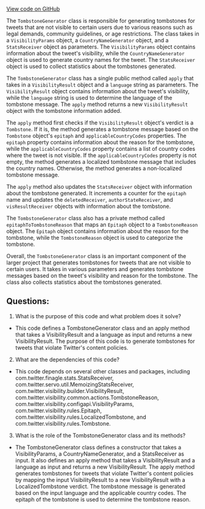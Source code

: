 [View code on GitHub](https://github.com/misbahsy/the-algorithm/visibilitylib/src/main/scala/com/twitter/visibility/generators/TombstoneGenerator.scala)

The `TombstoneGenerator` class is responsible for generating tombstones for tweets that are not visible to certain users due to various reasons such as legal demands, community guidelines, or age restrictions. The class takes in a `VisibilityParams` object, a `CountryNameGenerator` object, and a `StatsReceiver` object as parameters. The `VisibilityParams` object contains information about the tweet's visibility, while the `CountryNameGenerator` object is used to generate country names for the tweet. The `StatsReceiver` object is used to collect statistics about the tombstones generated.

The `TombstoneGenerator` class has a single public method called `apply` that takes in a `VisibilityResult` object and a `language` string as parameters. The `VisibilityResult` object contains information about the tweet's visibility, while the `language` string is used to determine the language of the tombstone message. The `apply` method returns a new `VisibilityResult` object with the tombstone information added.

The `apply` method first checks if the `VisibilityResult` object's verdict is a `Tombstone`. If it is, the method generates a tombstone message based on the `Tombstone` object's `epitaph` and `applicableCountryCodes` properties. The `epitaph` property contains information about the reason for the tombstone, while the `applicableCountryCodes` property contains a list of country codes where the tweet is not visible. If the `applicableCountryCodes` property is not empty, the method generates a localized tombstone message that includes the country names. Otherwise, the method generates a non-localized tombstone message.

The `apply` method also updates the `StatsReceiver` object with information about the tombstone generated. It increments a counter for the `epitaph` name and updates the `deletedReceiver`, `authorStateReceiver`, and `visResultReceiver` objects with information about the tombstone.

The `TombstoneGenerator` class also has a private method called `epitaphToTombstoneReason` that maps an `Epitaph` object to a `TombstoneReason` object. The `Epitaph` object contains information about the reason for the tombstone, while the `TombstoneReason` object is used to categorize the tombstone.

Overall, the `TombstoneGenerator` class is an important component of the larger project that generates tombstones for tweets that are not visible to certain users. It takes in various parameters and generates tombstone messages based on the tweet's visibility and reason for the tombstone. The class also collects statistics about the tombstones generated.
## Questions: 
 1. What is the purpose of this code and what problem does it solve?
- This code defines a TombstoneGenerator class and an apply method that takes a VisibilityResult and a language as input and returns a new VisibilityResult. The purpose of this code is to generate tombstones for tweets that violate Twitter's content policies.

2. What are the dependencies of this code?
- This code depends on several other classes and packages, including com.twitter.finagle.stats.StatsReceiver, com.twitter.servo.util.MemoizingStatsReceiver, com.twitter.visibility.builder.VisibilityResult, com.twitter.visibility.common.actions.TombstoneReason, com.twitter.visibility.configapi.VisibilityParams, com.twitter.visibility.rules.Epitaph, com.twitter.visibility.rules.LocalizedTombstone, and com.twitter.visibility.rules.Tombstone.

3. What is the role of the TombstoneGenerator class and its methods?
- The TombstoneGenerator class defines a constructor that takes a VisibilityParams, a CountryNameGenerator, and a StatsReceiver as input. It also defines an apply method that takes a VisibilityResult and a language as input and returns a new VisibilityResult. The apply method generates tombstones for tweets that violate Twitter's content policies by mapping the input VisibilityResult to a new VisibilityResult with a LocalizedTombstone verdict. The tombstone message is generated based on the input language and the applicable country codes. The epitaph of the tombstone is used to determine the tombstone reason.